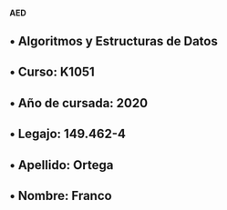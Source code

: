 #### AED
## • Algoritmos y Estructuras de Datos
## • Curso: K1051
## • Año de cursada: 2020
## • Legajo: 149.462-4
## • Apellido: Ortega
## • Nombre: Franco

